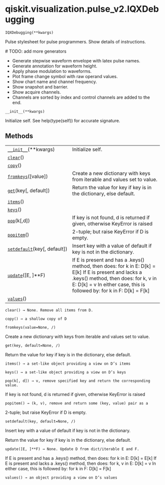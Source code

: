 # qiskit.visualization.pulse\_v2.IQXDebugging

<span id="undefined" />

`IQXDebugging(**kwargs)`

Pulse stylesheet for pulse programmers. Show details of instructions.

\# TODO: add more generators

*   Generate stepwise waveform envelope with latex pulse names.
*   Generate annotation for waveform height.
*   Apply phase modulation to waveforms.
*   Plot frame change symbol with raw operand values.
*   Show chart name and channel frequency.
*   Show snapshot and barrier.
*   Show acquire channels.
*   Channels are sorted by index and control channels are added to the end.

<span id="undefined" />

`__init__(**kwargs)`

Initialize self. See help(type(self)) for accurate signature.

## Methods

|                                                                                                                                                 |                                                                                                                                                                                                                               |
| ----------------------------------------------------------------------------------------------------------------------------------------------- | ----------------------------------------------------------------------------------------------------------------------------------------------------------------------------------------------------------------------------- |
| [`__init__`](#qiskit.visualization.pulse_v2.IQXDebugging.__init__ "qiskit.visualization.pulse_v2.IQXDebugging.__init__")(\*\*kwargs)            | Initialize self.                                                                                                                                                                                                              |
| [`clear`](#qiskit.visualization.pulse_v2.IQXDebugging.clear "qiskit.visualization.pulse_v2.IQXDebugging.clear")()                               |                                                                                                                                                                                                                               |
| [`copy`](#qiskit.visualization.pulse_v2.IQXDebugging.copy "qiskit.visualization.pulse_v2.IQXDebugging.copy")()                                  |                                                                                                                                                                                                                               |
| [`fromkeys`](#qiskit.visualization.pulse_v2.IQXDebugging.fromkeys "qiskit.visualization.pulse_v2.IQXDebugging.fromkeys")(\[value])              | Create a new dictionary with keys from iterable and values set to value.                                                                                                                                                      |
| [`get`](#qiskit.visualization.pulse_v2.IQXDebugging.get "qiskit.visualization.pulse_v2.IQXDebugging.get")(key\[, default])                      | Return the value for key if key is in the dictionary, else default.                                                                                                                                                           |
| [`items`](#qiskit.visualization.pulse_v2.IQXDebugging.items "qiskit.visualization.pulse_v2.IQXDebugging.items")()                               |                                                                                                                                                                                                                               |
| [`keys`](#qiskit.visualization.pulse_v2.IQXDebugging.keys "qiskit.visualization.pulse_v2.IQXDebugging.keys")()                                  |                                                                                                                                                                                                                               |
| [`pop`](#qiskit.visualization.pulse_v2.IQXDebugging.pop "qiskit.visualization.pulse_v2.IQXDebugging.pop")(k\[,d])                               | If key is not found, d is returned if given, otherwise KeyError is raised                                                                                                                                                     |
| [`popitem`](#qiskit.visualization.pulse_v2.IQXDebugging.popitem "qiskit.visualization.pulse_v2.IQXDebugging.popitem")()                         | 2-tuple; but raise KeyError if D is empty.                                                                                                                                                                                    |
| [`setdefault`](#qiskit.visualization.pulse_v2.IQXDebugging.setdefault "qiskit.visualization.pulse_v2.IQXDebugging.setdefault")(key\[, default]) | Insert key with a value of default if key is not in the dictionary.                                                                                                                                                           |
| [`update`](#qiskit.visualization.pulse_v2.IQXDebugging.update "qiskit.visualization.pulse_v2.IQXDebugging.update")(\[E, ]\*\*F)                 | If E is present and has a .keys() method, then does: for k in E: D\[k] = E\[k] If E is present and lacks a .keys() method, then does: for k, v in E: D\[k] = v In either case, this is followed by: for k in F: D\[k] = F\[k] |
| [`values`](#qiskit.visualization.pulse_v2.IQXDebugging.values "qiskit.visualization.pulse_v2.IQXDebugging.values")()                            |                                                                                                                                                                                                                               |

<span id="undefined" />

`clear() → None. Remove all items from D.`

<span id="undefined" />

`copy() → a shallow copy of D`

<span id="undefined" />

`fromkeys(value=None, /)`

Create a new dictionary with keys from iterable and values set to value.

<span id="undefined" />

`get(key, default=None, /)`

Return the value for key if key is in the dictionary, else default.

<span id="undefined" />

`items() → a set-like object providing a view on D’s items`

<span id="undefined" />

`keys() → a set-like object providing a view on D’s keys`

<span id="undefined" />

`pop(k[, d]) → v, remove specified key and return the corresponding value.`

If key is not found, d is returned if given, otherwise KeyError is raised

<span id="undefined" />

`popitem() → (k, v), remove and return some (key, value) pair as a`

2-tuple; but raise KeyError if D is empty.

<span id="undefined" />

`setdefault(key, default=None, /)`

Insert key with a value of default if key is not in the dictionary.

Return the value for key if key is in the dictionary, else default.

<span id="undefined" />

`update([E, ]**F) → None. Update D from dict/iterable E and F.`

If E is present and has a .keys() method, then does: for k in E: D\[k] = E\[k] If E is present and lacks a .keys() method, then does: for k, v in E: D\[k] = v In either case, this is followed by: for k in F: D\[k] = F\[k]

<span id="undefined" />

`values() → an object providing a view on D’s values`
